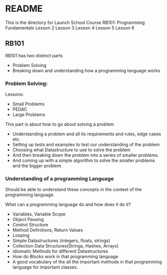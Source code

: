 # README #

This is the directory for Launch School Course RB101: Programming Fundamentals
Lesson 2 
Lesson 3
Lesson 4
Lesson 5
Lesson 6

## RB101

RB101 has two distinct parts
- Problem Solving
- Breaking down and understanding how a programming language works

### Problem Solving:

Lessons:

- Small Problems
- PEDAC
- Large Problems

This part is about how to go about solving a problem
- Understanding a problem and all its requirements and rules, edge cases etc.
- Setting up tests and examples to test our understanding of the problem
- Choosing what Datastructure to use to solve the problem
- And then breaking down the problem into a series of smaller problems.
- And coming up with a simple algorithm to solve the smaller problems and the bigger problem.

### Understanding of a programming Language

Should be able to understand these concepts in the context of the programming language.

What can a programming language do and how does it do it?

- Variables, Variable Scope
- Object Passing
- Control Structure
- Method Definitions, Return Values
- Looping
- Simple Datastructures (integers, floats, strings)
- Collection Data Structures(Strings, Hashes, Arrays)
- idiomatic Methods for different Datastructures
- How do Blocks work in that programming language
- A good vocabulary of the all the important methods in that programming language for important classes.